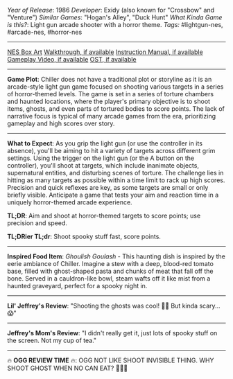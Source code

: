 *Year of Release*: 1986
*Developer*: Exidy (also known for "Crossbow" and "Venture")
*Similar Games*: "Hogan's Alley", "Duck Hunt"
*What Kinda Game is this?*: Light gun arcade shooter with a horror theme.
*Tags:* #lightgun-nes, #arcade-nes, #horror-nes

---
[NES Box Art](https://www.google.com/search?tbm=isch&q=NES+Box+Art+Chiller) 
[Walkthrough, if available](https://www.google.com/search?q=Walkthrough+NES+Chiller)
[Instruction Manual, if available](https://www.google.com/search?q=NES+Instruction+Manual+Chiller)
[Gameplay Video, if available](https://www.youtube.com/results?search_query=gameplay+NES+Chiller) 
[OST, if available](https://www.youtube.com/results?search_query=gameplay+NES+Chiller+OST)

- - -
**Game Plot**: Chiller does not have a traditional plot or storyline as it is an arcade-style light gun game focused on shooting various targets in a series of horror-themed levels. The game is set in a series of torture chambers and haunted locations, where the player's primary objective is to shoot items, ghosts, and even parts of tortured bodies to score points. The lack of narrative focus is typical of many arcade games from the era, prioritizing gameplay and high scores over story.

- - -
**What to Expect**: As you grip the light gun (or use the controller in its absence), you'll be aiming to hit a variety of targets across different grim settings. Using the trigger on the light gun (or the A button on the controller), you'll shoot at targets, which include inanimate objects, supernatural entities, and disturbing scenes of torture. The challenge lies in hitting as many targets as possible within a time limit to rack up high scores. Precision and quick reflexes are key, as some targets are small or only briefly visible. Anticipate a game that tests your aim and reaction time in a uniquely horror-themed arcade experience.

**TL;DR**: Aim and shoot at horror-themed targets to score points; use precision and speed.

**TL;DRier TL;dr**: Shoot spooky stuff fast, score points.

---
**Inspired Food Item**: *Ghoulish Goulash* - This haunting dish is inspired by the eerie ambiance of Chiller. Imagine a stew with a deep, blood-red tomato base, filled with ghost-shaped pasta and chunks of meat that fall off the bone. Served in a cauldron-like bowl, steam wafts off it like mist from a haunted graveyard, perfect for a spooky night in.

---
**Lil' Jeffrey's Review**: "Shooting the ghosts was cool! 👻🔫 But kinda scary... 😱"

---
**Jeffrey's Mom's Review**: "I didn't really get it, just lots of spooky stuff on the screen. Not my cup of tea."

---
🔥 **OGG REVIEW TIME** 🔥: OGG NOT LIKE SHOOT INVISIBLE THING. WHY SHOOT GHOST WHEN NO CAN EAT? 🍗👻🚫